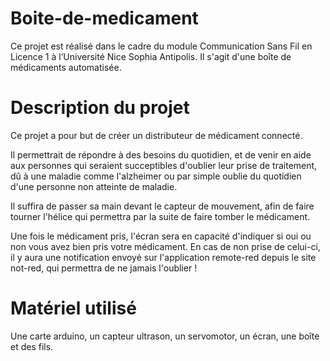 # Boite-de-medicament
Ce projet est réalisé dans le cadre du module Communication Sans Fil en Licence 1 à l’Université Nice Sophia Antipolis.
Il s'agit d'une boîte de médicaments automatisée.


# Description du projet
Ce projet a pour but de créer un distributeur de médicament connecté.

Il permettrait de répondre à des besoins du quotidien, et de venir en aide aux personnes qui seraient succeptibles d'oublier leur prise de traitement, dû à une maladie comme l'alzheimer ou par simple oublie du quotidien d'une personne non atteinte de maladie.

Il suffira de passer sa main devant le capteur de mouvement, afin de faire tourner l'hélice qui permettra par la suite de faire tomber le médicament.

Une fois le médicament pris, l'écran sera en capacité d'indiquer si oui ou non vous avez bien pris votre médicament.
En cas de non prise de celui-ci, il y aura une notification envoyé sur l'application remote-red depuis le site not-red, qui permettra de ne jamais l'oublier !


# Matériel utilisé 
Une carte arduino,
un capteur ultrason, 
un servomotor, 
un écran, 
une boîte 
et 
des fils.

